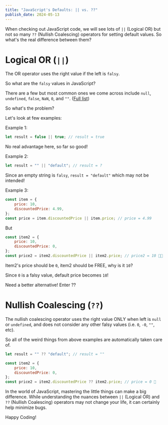 ```yaml
---
title: "JavaScript's Defaults: || vs. ??"
publish_date: 2024-05-13
---
```


When checking out JavaScript code, we will see lots of `||` (Logical OR) but not so many `??` (Nullish Coalescing) operators for setting default values. So what's the real difference between them?

# Logical OR (`||`)

The OR operator uses the right value if the left is `falsy`.

So what are the `falsy` values in JavaScript?

There are a few but most common ones we come across include `null`, `undefined`, `false`, `NaN`, `0`, and `""`. ([Full list](https://developer.mozilla.org/en-US/docs/Glossary/Falsy))

So what's the problem?

Let's look at few examples:

Example 1:

```js
let result = false || true; // result = true
```

No real advantage here, so far so good!

Example 2:

```js
let result = "" || "default"; // result = ?
```

Since an empty string is `falsy`, `result = "default"` which may not be intended!

Example 3:

```js
const item = {
    price: 10,
    discountedPrice: 4.99,
};
const price = item.discountedPrice || item.price; // price = 4.99
```

But

```js
const item2 = {
    price: 10,
    discountedPrice: 0,
};
const price2 = item2.discountedPrice || item2.price; // price2 = 10 🤷🏻
```

Item2's price should be `0`, item2 should be FREE, why is it `10`?

Since `0` is a falsy value, default price becomes `10`!

Need a better alternative! Enter ??

# Nullish Coalescing (`??`)

The nullish coalescing operator uses the right value ONLY when left is `null` or `undefined`, and does not consider any other falsy values (i.e. `0`, `-0`, `""`, etc).

So all of the weird things from above examples are automatically taken care of.

```js
let result = "" ?? "default"; // result = ""

const item2 = {
    price: 10,
    discountedPrice: 0,
};
const price2 = item2.discountedPrice ?? item2.price; // price = 0 🎉
```

In the world of JavaScript, mastering the little things can make a big difference. While understanding the nuances between `||` (Logical OR) and `??` (Nullish Coalescing) operators may not change your life, it can certainly help minimize bugs.

Happy Coding!
